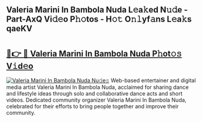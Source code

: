 ## Valeria Marini In Bambola Nuda L𝚎a𝚔ed N𝚞𝚍e - Part-AxQ Vi𝚍𝚎o P𝚑𝚘tos - H𝚘𝚝 O𝚗𝚕yf𝚊ns L𝚎a𝚔s qaeKV

# <h2><a href="http://kf33ua0.oniu.top/?m=Valeria+Marini+In+Bambola+Nuda">🔗👉 🔴 Valeria Marini In Bambola Nuda P𝚑ot𝚘𝚜 V𝚒d𝚎o</a></h2>

[![Valeria Marini In Bambola Nuda Nu𝚍e𝚜](https://i.imgur.com/0qMVB7G.gif)](http://kf33ua0.oniu.top/?m=Valeria+Marini+In+Bambola+Nuda)
Web-based entertainer and digital media artist Valeria Marini In Bambola Nuda, acclaimed for sharing dance and lifestyle ideas through solo and collaborative dance acts and short videos. Dedicated community organizer Valeria Marini In Bambola Nuda, celebrated for their efforts to bring people together and improve their community.  
